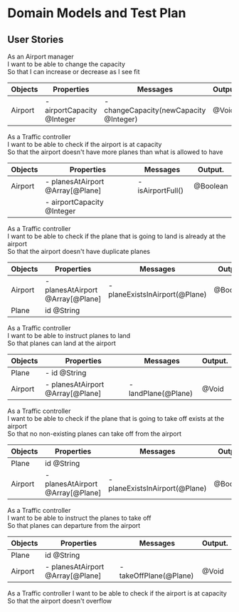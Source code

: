 # Domain Models and Test Plan

## User Stories

As an Airport manager\
I want to be able to change the capacity\
So that I can increase or decrease as I see fit

| Objects | Properties                 | Messages                               | Output. |
| ------- | -------------------------- | -------------------------------------- | ------- |
| Airport | - airportCapacity @Integer | - changeCapacity(newCapacity @Integer) | @Void   |

As a Traffic controller\
I want to be able to check if the airport is at capacity\
So that the airport doesn't have more planes than what is allowed to have

| Objects | Properties                       | Messages          | Output.  |
| ------- | -------------------------------- | ----------------- | -------- |
| Airport | - planesAtAirport @Array[@Plane] | - isAirportFull() | @Boolean |
|         | - airportCapacity @Integer       |                   |          |

As a Traffic controller\
I want to be able to check if the plane that is going to land is already at the airport\
So that the airport doesn't have duplicate planes

| Objects | Properties                       | Messages                       | Output.  |
| ------- | -------------------------------- | ------------------------------ | -------- |
| Airport | - planesAtAirport @Array[@Plane] | - planeExistsInAirport(@Plane) | @Boolean |
| Plane   | id @String                       |                                |          |

As a Traffic controller\
I want to be able to instruct planes to land\
So that planes can land at the airport

| Objects | Properties                       | Messages            | Output. |
| ------- | -------------------------------- | ------------------- | ------- |
| Plane   | - id @String                     |                     |         |
| Airport | - planesAtAirport @Array[@Plane] | - landPlane(@Plane) | @Void   |

As a Traffic controller\
I want to be able to check if the plane that is going to take off exists at the airport\
So that no non-existing planes can take off from the airport

| Objects | Properties                       | Messages                       | Output.  |
| ------- | -------------------------------- | ------------------------------ | -------- |
| Plane   | id @String                       |                                |          |
| Airport | - planesAtAirport @Array[@Plane] | - planeExistsInAirport(@Plane) | @Boolean |

As a Traffic controller\
I want to be able to instruct the planes to take off \
So that planes can departure from the airport

| Objects | Properties                       | Messages               | Output. |
| ------- | -------------------------------- | ---------------------- | ------- |
| Plane   | id @String                       |                        |         |
| Airport | - planesAtAirport @Array[@Plane] | - takeOffPlane(@Plane) | @Void   |

As a Traffic controller
I want to be able to check if the airport is at capacity
So that the airport doesn't overflow
